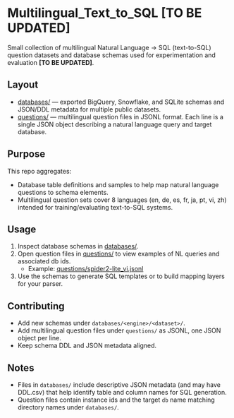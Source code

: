 # Multilingual_Text_to_SQL [TO BE UPDATED]

Small collection of multilingual Natural Language -> SQL (text-to-SQL) question datasets and database schemas used for experimentation and evaluation **[TO BE UPDATED]**.

## Layout

- [databases/](databases/) — exported BigQuery, Snowflake, and SQLite schemas and JSON/DDL metadata for multiple public datasets.
- [questions/](questions/) — multilingual question files in JSONL format. Each line is a single JSON object describing a natural language query and target database.

## Purpose

This repo aggregates:
- Database table definitions and samples to help map natural language questions to schema elements.
- Multilingual question sets cover 8 languages (en, de, es, fr, ja, pt, vi, zh) intended for training/evaluating text-to-SQL systems.

## Usage

1. Inspect database schemas in [databases/](databases/).
2. Open question files in [questions/](questions/) to view examples of NL queries and associated db ids.
   - Example: [questions/spider2-lite_vi.jsonl](questions/spider2-lite_vi.jsonl)
3. Use the schemas to generate SQL templates or to build mapping layers for your parser.

## Contributing

- Add new schemas under `databases/<engine>/<dataset>/`.
- Add multilingual question files under `questions/` as JSONL, one JSON object per line.
- Keep schema DDL and JSON metadata aligned.

## Notes

- Files in `databases/` include descriptive JSON metadata (and may have DDL.csv) that help identify table and column names for SQL generation.
- Question files contain instance ids and the target `db` name matching directory names under `databases/`.
